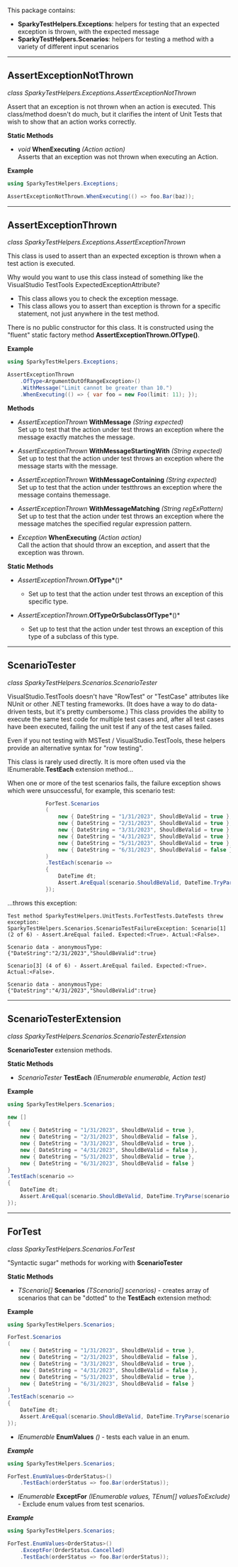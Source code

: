 This package contains:

* **SparkyTestHelpers.Exceptions**: helpers for testing that an expected exception is thrown, with the expected message
* **SparkyTestHelpers.Scenarios**: helpers for testing a method with a variety of different input scenarios

---

## AssertExceptionNotThrown

_class SparkyTestHelpers.Exceptions.AssertExceptionNotThrown_

Assert that an exception is not thrown when an action is executed. This class/method doesn't do much,
but it clarifies the intent of Unit Tests that wish to show that an action works correctly.

**Static Methods**

* _void_ **WhenExecuting** _(Action action)_  
  Asserts that an exception was not thrown when executing an Action.

**Example**

```csharp
using SparkyTestHelpers.Exceptions;
```

```csharp
AssertExceptionNotThrown.WhenExecuting(() => foo.Bar(baz));
```

---

## AssertExceptionThrown

_class SparkyTestHelpers.Exceptions.AssertExceptionThrown_

This class is used to assert than an expected exception is thrown when a
test action is executed.

Why would you want to use this class instead of something like the
VisualStudio TestTools ExpectedExceptionAttribute?

* This class allows you to check the exception message.
* This class allows you to assert than exception is thrown for a specific
  statement, not just anywhere in the test method.

There is no public constructor for this class. It is constructed using the "fluent" static factory method **AssertExceptionThrown.OfType<TException>()**.

**Example**

```csharp
using SparkyTestHelpers.Exceptions;
```

```csharp
AssertExceptionThrown
    .OfType<ArgumentOutOfRangeException>()
    .WithMessage("Limit cannot be greater than 10.")
    .WhenExecuting(() => { var foo = new Foo(limit: 11); });
```

**Methods**

* _AssertExceptionThrown_ **WithMessage** _(String expected)_  
  Set up to test that the action under test throws an exception where the message exactly matches the message.

* _AssertExceptionThrown_ **WithMessageStartingWith** _(String expected)_  
  Set up to test that the action under test throws an exception where the message starts with the message.

* _AssertExceptionThrown_ **WithMessageContaining** _(String expected)_  
  Set up to test that the action under testthrows an exception where the message contains themessage.

* _AssertExceptionThrown_ **WithMessageMatching** _(String regExPattern)_  
  Set up to test that the action under test throws an exception where the message matches the specified regular expression pattern.

* _Exception_ **WhenExecuting** _(Action action)_  
  Call the action that should throw an exception, and assert that the exception was thrown.

**Static Methods**

* _AssertExceptionThrown_.**OfType<TException>\***()\*

  * Set up to test that the action under test throws an exception of this specific type.

* _AssertExceptionThrown_.**OfTypeOrSubclassOfType<TException>\***()\*
  * Set up to test that the action under test throws an exception of this type of a subclass of this type.

---

## ScenarioTester<TScenario>

_class SparkyTestHelpers.Scenarios.ScenarioTester<TScenario>_

VisualStudio.TestTools doesn't have "RowTest" or "TestCase" attributes like NUnit or other .NET testing frameworks. (It does have a way to do data-driven tests, but it's pretty cumbersome.) This class provides the ability to execute the same test code for multiple test cases and, after all test cases have been executed, failing the unit test if any of the test cases failed.

Even if you not testing with MSTest / VisualStudio.TestTools, these helpers provide an alternative syntax for "row testing".

This class is rarely used directly. It is more often used via the IEnumerable<TScenario>.**TestEach** extension method...

When one or more of the test scenarios fails, the failure exception shows which were unsuccessful, for example, this scenario test:

```csharp
            ForTest.Scenarios
            (
                new { DateString = "1/31/2023", ShouldBeValid = true },
                new { DateString = "2/31/2023", ShouldBeValid = true },
                new { DateString = "3/31/2023", ShouldBeValid = true },
                new { DateString = "4/31/2023", ShouldBeValid = true },
                new { DateString = "5/31/2023", ShouldBeValid = true },
                new { DateString = "6/31/2023", ShouldBeValid = false }
            )
            .TestEach(scenario =>
            {
                DateTime dt;
                Assert.AreEqual(scenario.ShouldBeValid, DateTime.TryParse(scenario.DateString, out dt));
            });
```

...throws this exception:

```
Test method SparkyTestHelpers.UnitTests.ForTestTests.DateTests threw exception:
SparkyTestHelpers.Scenarios.ScenarioTestFailureException: Scenario[1] (2 of 6) - Assert.AreEqual failed. Expected:<True>. Actual:<False>.

Scenario data - anonymousType: {"DateString":"2/31/2023","ShouldBeValid":true}

Scenario[3] (4 of 6) - Assert.AreEqual failed. Expected:<True>. Actual:<False>.

Scenario data - anonymousType: {"DateString":"4/31/2023","ShouldBeValid":true}
```

---

## ScenarioTesterExtension

_class SparkyTestHelpers.Scenarios.ScenarioTesterExtension_

**ScenarioTester<TScenario>** extension methods.

**Static Methods**

* _ScenarioTester<TScenario>_ **TestEach** _(IEnumerable<TScenario> enumerable, Action<TScenario> test)_

**Example**

```csharp
using SparkyTestHelpers.Scenarios;
```

```csharp
new []
{
    new { DateString = "1/31/2023", ShouldBeValid = true },  
    new { DateString = "2/31/2023", ShouldBeValid = false },  
    new { DateString = "3/31/2023", ShouldBeValid = true },  
    new { DateString = "4/31/2023", ShouldBeValid = false },  
    new { DateString = "5/31/2023", ShouldBeValid = true },  
    new { DateString = "6/31/2023", ShouldBeValid = false }
}
.TestEach(scenario =>
{
    DateTime dt;
    Assert.AreEqual(scenario.ShouldBeValid, DateTime.TryParse(scenario.DateString, out dt));  
});  
```

---

## ForTest

_class SparkyTestHelpers.Scenarios.ForTest_

"Syntactic sugar" methods for working with **ScenarioTester<TScenario>**

**Static Methods**

* _TScenario[]_ **Scenarios** _(TScenario[] scenarios)_ - creates array of scenarios that can be "dotted" to the **TestEach** extension method:

**Example**

```csharp
using SparkyTestHelpers.Scenarios;
```

```csharp
ForTest.Scenarios
(
    new { DateString = "1/31/2023", ShouldBeValid = true },  
    new { DateString = "2/31/2023", ShouldBeValid = false },  
    new { DateString = "3/31/2023", ShouldBeValid = true },  
    new { DateString = "4/31/2023", ShouldBeValid = false },  
    new { DateString = "5/31/2023", ShouldBeValid = true },  
    new { DateString = "6/31/2023", ShouldBeValid = false }
)
.TestEach(scenario =>
{
    DateTime dt;
    Assert.AreEqual(scenario.ShouldBeValid, DateTime.TryParse(scenario.DateString, out dt));  
});  
```

* _IEnumerable<TEnum>_ **EnumValues** _()_ - tests each value in an enum.

**_Example_**

```csharp
using SparkyTestHelpers.Scenarios;
```

```csharp
ForTest.EnumValues<OrderStatus>()
    .TestEach(orderStatus => foo.Bar(orderStatus));
```

* _IEnumerable<TEnum>_ **ExceptFor** _(IEnumerable<TEnum> values, TEnum[] valuesToExclude)_ - Exclude enum values from test scenarios.

**_Example_**

```csharp
using SparkyTestHelpers.Scenarios;
```

```csharp
ForTest.EnumValues<OrderStatus>()
    .ExceptFor(OrderStatus.Cancelled)
    .TestEach(orderStatus => foo.Bar(orderStatus));
```

